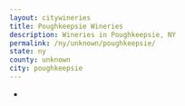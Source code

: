 ```yaml
---
layout: citywineries
title: Poughkeepsie Wineries
description: Wineries in Poughkeepsie, NY
permalink: /ny/unknown/poughkeepsie/
state: ny
county: unknown
city: poughkeepsie
---
```

-
